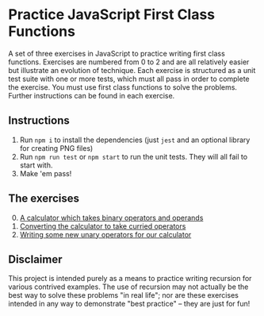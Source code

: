 # Practice JavaScript First Class Functions

A set of three exercises in JavaScript to practice writing first class functions.
Exercises are numbered from 0 to 2 and are all relatively easier but illustrate an evolution of technique.
Each exercise is structured as a unit test suite with one or more tests, which must all pass in order to complete the exercise.
You must use first class functions to solve the problems. Further instructions can be found in each exercise.

## Instructions

1. Run `npm i` to install the dependencies (just `jest` and an optional library for creating PNG files)
2. Run `npm run test` or `npm start` to run the unit tests. They will all fail to start with.
3. Make 'em pass!

## The exercises

0. [A calculator which takes binary operators and operands](https://github.com/undevelopercoach/practice-js-first-class-functions/blob/main/exercises/0-calculator-binary.test.js)
1. [Converting the calculator to take curried operators](https://github.com/undevelopercoach/practice-js-first-class-functions/blob/main/exercises/1-calculator-curried.test.js)
2. [Writing some new unary operators for our calculator](https://github.com/undevelopercoach/practice-js-first-class-functions/blob/main/exercises/2-calculator-unary.test.js)

## Disclaimer

This project is intended purely as a means to practice writing recursion for various contrived examples. The use of recursion may not actually be the best way to solve these problems "in real life"; nor are these exercises intended in any way to demonstrate "best practice" – they are just for fun!
